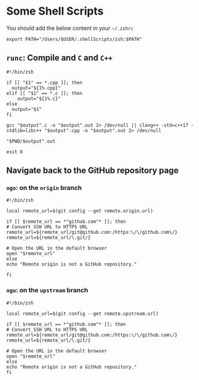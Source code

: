 # Some Shell Scripts

You should add the below content in your `~/.zshrc`
```shell
export PATH="/Users/$USER/.shellScripts/zsh:$PATH"
```

## `runc`: Compile and `C` and `C++`
```shell
#!/bin/zsh

if [[ "$1" == *.cpp ]]; then
  output="${1%.cpp}"
elif [[ "$1" == *.c ]]; then
	output="${1%.c}"
else
  output="$1"
fi

gcc "$output".c -o "$output".out 2> /dev/null || clang++ -std=c++17 -stdlib=libc++ "$output".cpp -o "$output".out 2> /dev/null

"$PWD/$output".out

exit 0
```

## Navigate back to the GitHub repository page 
### `ogo`: on the `origin` branch
```shell
#!/bin/zsh

local remote_url=$(git config --get remote.origin.url)

if [[ $remote_url == *"github.com"* ]]; then
# Convert SSH URL to HTTPS URL
remote_url=${remote_url/git@github.com:/https:\/\/github.com\/}
remote_url=${remote_url/\.git/}

# Open the URL in the default browser
open "$remote_url"
else
echo "Remote origin is not a GitHub repository."

fi 
```

### `ogu`: on the `upstream` branch
```shell
#!/bin/zsh

local remote_url=$(git config --get remote.upstream.url)

if [[ $remote_url == *"github.com"* ]]; then
# Convert SSH URL to HTTPS URL
remote_url=${remote_url/git@github.com:/https:\/\/github.com\/}
remote_url=${remote_url/\.git/}

# Open the URL in the default browser
open "$remote_url"
else
echo "Remote origin is not a GitHub repository."
fi
```